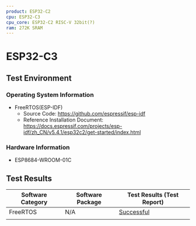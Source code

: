```yaml
---
product: ESP32-C2
cpu: ESP32-C3
cpu_core: ESP32-C2 RISC-V 32bit(?)
ram: 272K SRAM
---
```


# ESP32-C3

## Test Environment

### Operating System Information

- FreeRTOS(ESP-IDF)
    - Source Code: https://github.com/espressif/esp-idf
    - Reference Installation Document: https://docs.espressif.com/projects/esp-idf/zh_CN/v5.4.1/esp32c2/get-started/index.html
    
### Hardware Information

- ESP8684-WROOM-01C

## Test Results

| Software Category     | Software Package | Test Results (Test Report)                        |
| --------------------- | ---------------- | ------------------------------------------------- |
| FreeRTOS  | N/A              | [Successful][FreeRTOS]                                |
                             |

[FreeRTOS]: ./FreeRTOS/README.md
